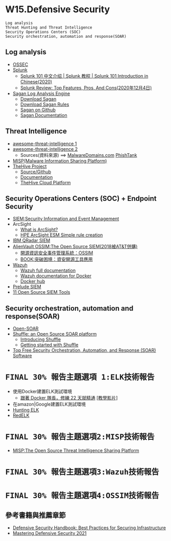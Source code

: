 # W15.Defensive Security
```
Log analysis
Threat Hunting and Threat Intelligence
Security Operations Centers (SOC)
Security orchestration, automation and response(SOAR)
```
## Log analysis
- [OSSEC](https://www.ossec.net/)
- [Splunk]()
  - [Splunk 101 中文介绍 | Splunk 教程 | Splunk 101 Introduction in Chinese(2020)](https://www.youtube.com/watch?v=b1EG7uQ1yIc)
  - [Splunk Review: Top Features, Pros, And Cons(2020年12月4日)](https://www.youtube.com/watch?v=rqPD_TF-zGI)
- [Sagan Log Analysis Engine](https://quadrantsec.com/sagan_log_analysis_engine/)
  - [Download Sagan](https://download.quadrantsec.com)
  - [Download Sagan Rules](https://rules.quadrantsec.com)
  - [Sagan on Github](https://github.com/quadrantsec/sagan)
  - [Sagan Documentation](https://sagan.readthedocs.org)

   
## Threat Intelligence

- [awesome-threat-intelligence 1](https://github.com/hslatman/awesome-threat-intelligence)
- [awesome-threat-intelligence 2](https://githubmemory.com/repo/inigma117/awesome-threat-intelligence)
  - Sources(資料來源) ==> [MalwareDomains.com](http://www.malwaredomains.com/) [PhishTank](https://www.phishtank.com/developer_info.php)
- [MISP(Malware Information Sharing Platform)](https://www.circl.lu/doc/misp/)
- [TheHive Project](http://thehive-project.org/)
  - [Source/Github](https://github.com/TheHive-Project/TheHive)
  - [Documentation](https://docs.thehive-project.org/docs/thehive/)
  - [TheHive Cloud Platform](https://www.strangebee.com/saas)

## Security Operations Centers (SOC) + Endpoint Security
- [SIEM:Security Information and Event Management](https://en.wikipedia.org/wiki/Security_information_and_event_management)
- ArcSight
  - [What is ArcSight?](https://www.youtube.com/watch?v=7iIgKvUP7hc)
  - [HPE ArcSight ESM Simple rule creation](https://www.youtube.com/watch?v=1MNXd2BcdG0)
- [IBM QRadar SIEM](https://www.ibm.com/products/qradar-siem)
- [AlienVault OSSIM:The Open Source SIEM(2018被AT&T併購)](https://cybersecurity.att.com/products/ossim)
  - [開源資訊安全事件管理系統：OSSIM](https://ithelp.ithome.com.tw/articles/10227609) 
  - [BOOK:突破困境：資安開源工具應用](https://www.tenlong.com.tw/products/9789864345465)
- [Wazuh](https://github.com/wazuh/wazuh)
  - [Wazuh full documentation](https://documentation.wazuh.com/current/index.html)
  - [Wazuh documentation for Docker]()
  - [Docker hub](https://hub.docker.com/r/wazuh/wazuh-odfe)
- [Prelude SIEM](https://www.prelude-siem.com/en/)
- [11 Open Source SIEM Tools](https://logz.io/blog/open-source-siem-tools/)

## Security orchestration, automation and response(SOAR) 
- [Open-SOAR]()
- [Shuffle: an Open Source SOAR platform](https://shuffler.io/)
  - [Introducing Shuffle](https://medium.com/security-operation-capybara/introducing-shuffle-an-open-source-soar-platform-part-1-58a529de7d12)
  - [Getting started with Shuffle](https://medium.com/@Frikkylikeme/getting-started-with-shuffle-an-open-source-soar-platform-part-2-1d7c67a64244)
- [Top Free Security Orchestration, Automation, and Response (SOAR) Software](https://www.g2.com/categories/security-orchestration-automation-and-response-soar/free)

# `FINAL 30% 報告主題選項 1:ELK技術報告`
- 使用Docker建置ELK測試環境
  - [跟著 Docker 隊長，修練 22 天就精通](https://www.tenlong.com.tw/products/9789863126799) [[教學影片]](https://reurl.cc/7rOZNd)  
- 在amazon|Google建置ELK測試環境
- [Hunting ELK](https://github.com/Cyb3rWard0g/HELK)
- [RedELK](https://github.com/fastlorenzo/redelk-server)

# `FINAL 30% 報告主題選項2:MISP技術報告`
- [MISP:The Open Source Threat Intelligence Sharing Platform](https://www.circl.lu/doc/misp/)

# `FINAL 30% 報告主題選項3:Wazuh技術報告`

# `FINAL 30% 報告主題選項4:OSSIM技術報告`

## 參考書籍與推薦章節
- [Defensive Security Handbook: Best Practices for Securing Infrastructure](https://www.tenlong.com.tw/products/9789864766963)
- [Mastering Defensive Security 2021](https://www.packtpub.com/product/mastering-defensive-security/9781800208162)

